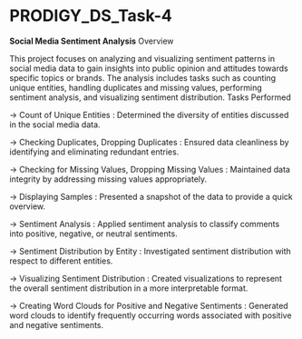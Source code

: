 # PRODIGY_DS_Task-4
**Social Media Sentiment Analysis**
Overview

This project focuses on analyzing and visualizing sentiment patterns in social media data to gain insights into public opinion and attitudes towards specific topics or brands. The analysis includes tasks such as counting unique entities, handling duplicates and missing values, performing sentiment analysis, and visualizing sentiment distribution.
Tasks Performed

-> Count of Unique Entities : Determined the diversity of entities discussed in the social media data.

-> Checking Duplicates, Dropping Duplicates : Ensured data cleanliness by identifying and eliminating redundant entries.

-> Checking for Missing Values, Dropping Missing Values : Maintained data integrity by addressing missing values appropriately.

-> Displaying Samples : Presented a snapshot of the data to provide a quick overview.

-> Sentiment Analysis : Applied sentiment analysis to classify comments into positive, negative, or neutral sentiments.

-> Sentiment Distribution by Entity : Investigated sentiment distribution with respect to different entities.

-> Visualizing Sentiment Distribution : Created visualizations to represent the overall sentiment distribution in a more interpretable format.

-> Creating Word Clouds for Positive and Negative Sentiments : Generated word clouds to identify frequently occurring words associated with positive and negative sentiments.
